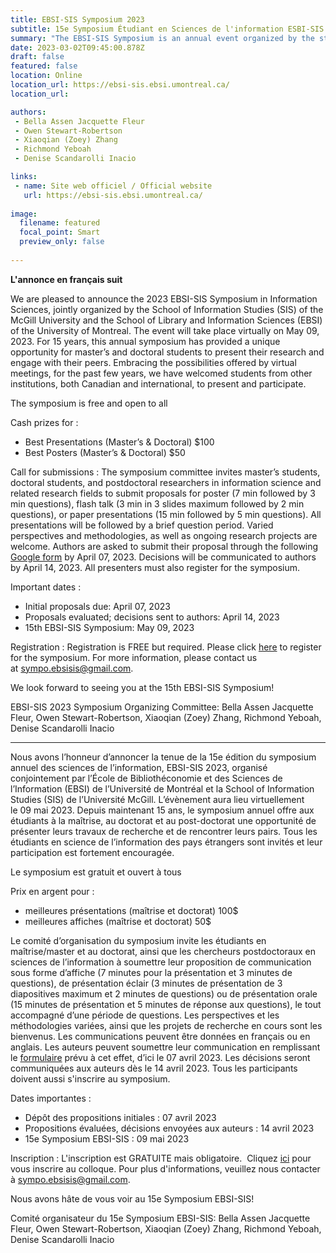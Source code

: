 ```yaml
---
title: EBSI-SIS Symposium 2023 
subtitle: 15e Symposium Étudiant en Sciences de l'information ESBI-SIS / 15th EBSI-SIS Student Symposium in Information Studies 
summary: "The EBSI-SIS Symposium is an annual event organized by the student of the École de bibliothéconomie et des sciences de l'information (Université de Montréal) and the School of Information Studies (McGill University)"
date: 2023-03-02T09:45:00.878Z
draft: false
featured: false
location: Online
location_url: https://ebsi-sis.ebsi.umontreal.ca/
location_url: 

authors:
 - Bella Assen Jacquette Fleur
 - Owen Stewart-Robertson
 - Xiaoqian (Zoey) Zhang
 - Richmond Yeboah
 - Denise Scandarolli Inacio

links:
 - name: Site web officiel / Official website
   url: https://ebsi-sis.ebsi.umontreal.ca/
   
image:
  filename: featured
  focal_point: Smart
  preview_only: false
 
---
```

<b>L'annonce en français suit</b>

We are pleased to announce the 2023 EBSI-SIS Symposium in Information Sciences, jointly organized by the School of Information Studies (SIS) of the McGill University and the School of Library and Information Sciences (EBSI) of the University of Montreal. The event will take place virtually on May 09, 2023. For 15 years, this annual symposium has provided a unique opportunity for master’s and doctoral students to present their research and engage with their peers. Embracing the possibilities offered by virtual meetings, for the past few years, we have welcomed students from other institutions, both Canadian and international, to present and participate.

The symposium is free and open to all

Cash prizes for : 
* Best Presentations (Master’s & Doctoral) $100
* Best Posters (Master’s & Doctoral) $50

Call for submissions : The symposium committee invites master’s students, doctoral students, and postdoctoral researchers in information science and related research fields to submit proposals for poster (7 min followed by 3 min questions), flash talk (3 min in 3 slides maximum followed by 2 min questions), or paper presentations (15 min followed by 5 min questions). All presentations will be followed by a brief question period. Varied perspectives and methodologies, as well as ongoing research projects are welcome. Authors are asked to submit their proposal through the following [Google form](https://forms.gle/njiWHoyrd2QCgyA29) by April 07, 2023. Decisions will be communicated to authors by April 14, 2023. All presenters must also register for the symposium.

Important dates :

* Initial proposals due: April 07, 2023
* Proposals evaluated; decisions sent to authors: April 14, 2023
* 15th EBSI-SIS Symposium: May 09, 2023

Registration :
Registration is FREE but required. Please click [here](https://forms.gle/Qd1rc2SDmyzuinvZ6) to register for the symposium. For more information, please contact us at sympo.ebsisis@gmail.com.

We look forward to seeing you at the 15th EBSI-SIS Symposium!

EBSI-SIS 2023 Symposium Organizing Committee: Bella Assen Jacquette Fleur, Owen Stewart-Robertson, Xiaoqian (Zoey) Zhang, Richmond Yeboah, Denise Scandarolli Inacio

***

Nous avons l’honneur d’annoncer la tenue de la 15e édition du symposium annuel des sciences de l’information, EBSI-SIS 2023, organisé conjointement par l’École de Bibliothéconomie et des Sciences de l’Information (EBSI) de l’Université de Montréal et la School of Information Studies (SIS) de l’Université McGill. L’évènement aura lieu virtuellement le 09 mai 2023. Depuis maintenant 15 ans, le symposium annuel offre aux étudiants à la maîtrise, au doctorat et au post-doctorat une opportunité de présenter leurs travaux de recherche et de rencontrer leurs pairs. Tous les étudiants en science de l’information des pays étrangers sont invités et leur participation est fortement encouragée.

Le symposium est gratuit et ouvert à tous

Prix en argent pour : 
* meilleures présentations (maîtrise et doctorat) 100$
* meilleures affiches (maîtrise et doctorat) 50$

Le comité d’organisation du symposium invite les étudiants en maîtrise/master et au doctorat, ainsi que les chercheurs postdoctoraux en sciences de l’information à soumettre leur proposition de communication sous forme d’affiche (7 minutes pour la présentation et 3 minutes de questions), de présentation éclair (3 minutes de présentation de 3 diapositives maximum et 2 minutes de questions) ou de présentation orale (15 minutes de présentation et 5 minutes de réponse aux questions), le tout accompagné d’une période de questions. Les perspectives et les méthodologies variées, ainsi que les projets de recherche en cours sont les bienvenus. Les communications peuvent être données en français ou en anglais. Les auteurs peuvent soumettre leur communication en remplissant le [formulaire](https://forms.gle/njiWHoyrd2QCgyA29) prévu à cet effet, d’ici le 07 avril 2023. Les décisions seront communiquées aux auteurs dès le 14 avril 2023. Tous les participants doivent aussi s'inscrire au symposium.

Dates importantes :
* Dépôt des propositions initiales : 07 avril 2023
* Propositions évaluées, décisions envoyées aux auteurs : 14 avril 2023
* 15e Symposium EBSI-SIS : 09 mai 2023

Inscription :
L'inscription est GRATUITE mais obligatoire. 
Cliquez [ici](https://forms.gle/Qd1rc2SDmyzuinvZ6) pour vous inscrire au colloque. Pour plus d'informations, veuillez nous contacter à sympo.ebsisis@gmail.com. 

Nous avons hâte de vous voir au 15e Symposium EBSI-SIS!

Comité organisateur du 15e Symposium EBSI-SIS: Bella Assen Jacquette Fleur, Owen Stewart-Robertson, Xiaoqian (Zoey) Zhang, Richmond Yeboah, Denise Scandarolli Inacio
